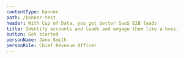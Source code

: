 ```yaml
---
contentType: banner
path: /banner-text
header: With Cup of Data, you get better SaaS B2B leads
title: Identify accounts and leads and engage them like a boss.
button: Get started
personName: Jane Smith
personRole: Chief Revenue Officer
---
```

